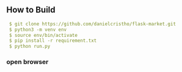 ## How to Build

 ```yml
  $ git clone https://github.com/danielcristho/flask-market.git
  $ python3 -m venv env
  $ source env/bin/activate
  $ pip install -r requirement.txt
  $ python run.py
 
 ```
 ###  open browser 

